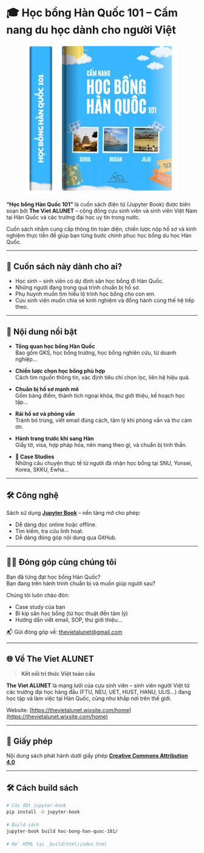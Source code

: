 # 🎓 Học bổng Hàn Quốc 101 – Cẩm nang du học dành cho người Việt

<p align="center">
  <a href="assets/img/home1-img.png">
    <img src="assets/img/home1-img.png" alt="Scholarship-book-cover" width="400"/>
  </a>
</p>

**“Học bổng Hàn Quốc 101”** là cuốn sách điện tử (Jupyter Book) được biên soạn bởi **The Viet ALUNET** – cộng đồng cựu sinh viên và sinh viên Việt Nam tại Hàn Quốc và các trường đại học uy tín trong nước.

Cuốn sách nhằm cung cấp thông tin toàn diện, chiến lược nộp hồ sơ và kinh nghiệm thực tiễn để giúp bạn từng bước chinh phục học bổng du học Hàn Quốc.

---

## 🧭 Cuốn sách này dành cho ai?

- Học sinh – sinh viên có dự định săn học bổng đi Hàn Quốc.
- Những người đang trong quá trình chuẩn bị hồ sơ.
- Phụ huynh muốn tìm hiểu lộ trình học bổng cho con em.
- Cựu sinh viên muốn chia sẻ kinh nghiệm và đồng hành cùng thế hệ tiếp theo.

---

## 📘 Nội dung nổi bật

- **Tổng quan học bổng Hàn Quốc**  
  Bao gồm GKS, học bổng trường, học bổng nghiên cứu, từ doanh nghiệp...

- **Chiến lược chọn học bổng phù hợp**  
  Cách tìm nguồn thông tin, xác định tiêu chí chọn lọc, liên hệ hiệu quả.

- **Chuẩn bị hồ sơ mạnh mẽ**  
  Gồm bảng điểm, thành tích ngoại khóa, thư giới thiệu, kế hoạch học tập...

- **Rải hồ sơ và phỏng vấn**  
  Tránh bỏ trùng, viết email đúng cách, tâm lý khi phỏng vấn và thư cảm ơn.

- **Hành trang trước khi sang Hàn**  
  Giấy tờ, visa, hợp pháp hóa, nên mang theo gì, và chuẩn bị tinh thần.

- **📌 Case Studies**  
  Những câu chuyện thực tế từ người đã nhận học bổng tại SNU, Yonsei, Korea, SKKU, Ewha...

---

## 🛠 Công nghệ

Sách sử dụng [**Jupyter Book**](https://jupyterbook.org/) – nền tảng mở cho phép:
- Dễ dàng đọc online hoặc offline.
- Tìm kiếm, tra cứu linh hoạt.
- Dễ dàng đóng góp nội dung qua GitHub.

---

## 🧑‍💼 Đóng góp cùng chúng tôi

Bạn đã từng đạt học bổng Hàn Quốc?  
Bạn đang trên hành trình chuẩn bị và muốn giúp người sau?

Chúng tôi luôn chào đón:
- Case study của bạn
- Bí kíp săn học bổng (từ học thuật đến tâm lý)
- Hướng dẫn viết email, SOP, thư giới thiệu...

📬 Gửi đóng góp về: [thevietalunet@gmail.com](mailto:thevietalunet@gmail.com)

---

## 🌐 Về The Viet ALUNET

> **Kết nối tri thức Việt toàn cầu**

**The Viet ALUNET** là mạng lưới của cựu sinh viên – sinh viên người Việt từ các trường đại học hàng đầu (FTU, NEU, UET, HUST, HANU, ULIS...) đang học tập và làm việc tại Hàn Quốc, cũng như khắp nơi trên thế giới.

Website: [https://thevietalunet.wixsite.com/home](https://thevietalunet.wixsite.com/home)

---

## 📄 Giấy phép

Nội dung sách phát hành dưới giấy phép [**Creative Commons Attribution 4.0**](https://creativecommons.org/licenses/by/4.0/)

---

## 🛠 Cách build sách

```bash
# Cài đặt jupyter-book
pip install -U jupyter-book

# Build sách
jupyter-book build hoc-bong-han-quoc-101/

# Mở HTML tại _build/html/index.html
